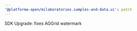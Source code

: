 ```yaml
---
'@platforma-open/milaboratories.samples-and-data.ui': patch
---
```


SDK Upgrade: fixes AGGrid watermark
